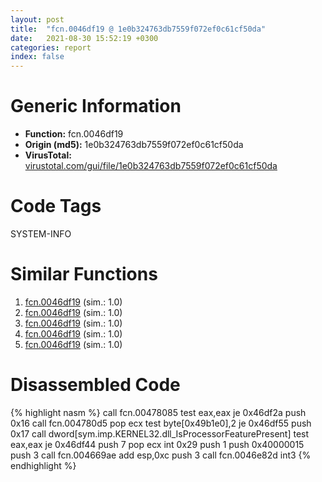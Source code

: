 ```yaml
---
layout: post
title:  "fcn.0046df19 @ 1e0b324763db7559f072ef0c61cf50da"
date:   2021-08-30 15:52:19 +0300
categories: report
index: false
---
```


# Generic Information
- **Function:** fcn.0046df19
- **Origin (md5):** 1e0b324763db7559f072ef0c61cf50da
- **VirusTotal:** [virustotal.com/gui/file/1e0b324763db7559f072ef0c61cf50da][virustotal_ref]

# Code Tags
<span class="tag" id="SYSTEM-INFO">SYSTEM-INFO</span>


# Similar Functions

1. [fcn.0046df19][similar_1_ref] (sim.: 1.0)
2. [fcn.0046df19][similar_2_ref] (sim.: 1.0)
3. [fcn.0046df19][similar_3_ref] (sim.: 1.0)
4. [fcn.0046df19][similar_4_ref] (sim.: 1.0)
5. [fcn.0046df19][similar_5_ref] (sim.: 1.0)


# Disassembled Code

{% highlight nasm %}
call fcn.00478085
test eax,eax
je 0x46df2a
push 0x16
call fcn.004780d5
pop ecx
test byte[0x49b1e0],2
je 0x46df55
push 0x17
call dword[sym.imp.KERNEL32.dll_IsProcessorFeaturePresent]
test eax,eax
je 0x46df44
push 7
pop ecx
int 0x29
push 1
push 0x40000015
push 3
call fcn.004669ae
add esp,0xc
push 3
call fcn.0046e82d
int3 
{% endhighlight %}


[similar_1_ref]: /report/fcn.0046df19@fece7060b8162b8bce0648763a1c502f
[similar_2_ref]: /report/fcn.0046df19@54ce721c07034069471c4434bc57ec40
[similar_3_ref]: /report/fcn.0046df19@b52b2c71a7178baa413f70bab2511ae0
[similar_4_ref]: /report/fcn.0046df19@a134a04805f8719c2c19691e40431b23
[similar_5_ref]: /report/fcn.0046df19@bc8f04f6e501a3422d1738dafe7e0e1d
[virustotal_ref]: https://www.virustotal.com/gui/file/1e0b324763db7559f072ef0c61cf50da